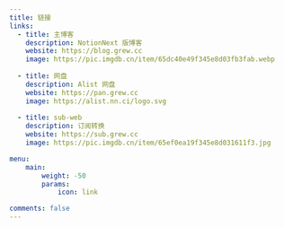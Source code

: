 ```yaml
---
title: 链接
links:
  - title: 主博客
    description: NotionNext 版博客
    website: https://blog.grew.cc
    image: https://pic.imgdb.cn/item/65dc40e49f345e8d03fb3fab.webp
  
  - title: 网盘
    description: Alist 网盘
    website: https://pan.grew.cc
    image: https://alist.nn.ci/logo.svg
    
  - title: sub-web
    description: 订阅转换
    website: https://sub.grew.cc
    image: https://pic.imgdb.cn/item/65ef0ea19f345e8d031611f3.jpg 

menu:
    main: 
        weight: -50
        params:
            icon: link

comments: false
---
```


